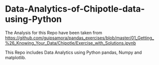 # Data-Analytics-of-Chipotle-data-using-Python

The Analysis for this Repo have been taken from https://github.com/guipsamora/pandas_exercises/blob/master/01_Getting_%26_Knowing_Your_Data/Chipotle/Exercise_with_Solutions.ipynb

This Repo includes Data Analytics using Python pandas, Numpy and matplotlib. 
